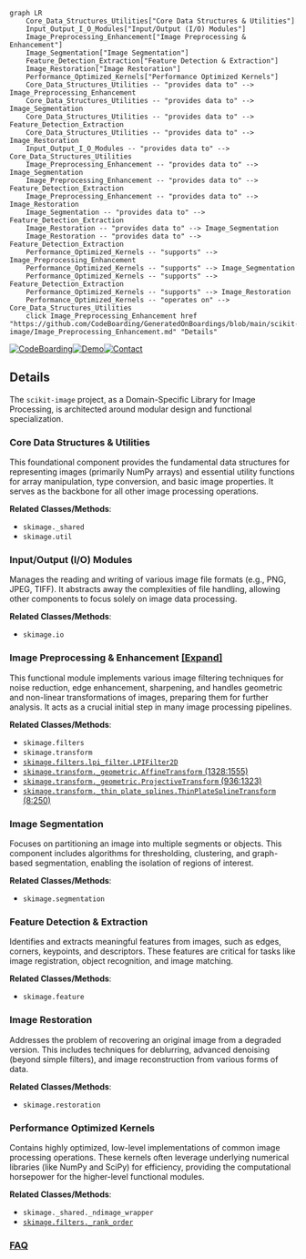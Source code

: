 ```mermaid
graph LR
    Core_Data_Structures_Utilities["Core Data Structures & Utilities"]
    Input_Output_I_O_Modules["Input/Output (I/O) Modules"]
    Image_Preprocessing_Enhancement["Image Preprocessing & Enhancement"]
    Image_Segmentation["Image Segmentation"]
    Feature_Detection_Extraction["Feature Detection & Extraction"]
    Image_Restoration["Image Restoration"]
    Performance_Optimized_Kernels["Performance Optimized Kernels"]
    Core_Data_Structures_Utilities -- "provides data to" --> Image_Preprocessing_Enhancement
    Core_Data_Structures_Utilities -- "provides data to" --> Image_Segmentation
    Core_Data_Structures_Utilities -- "provides data to" --> Feature_Detection_Extraction
    Core_Data_Structures_Utilities -- "provides data to" --> Image_Restoration
    Input_Output_I_O_Modules -- "provides data to" --> Core_Data_Structures_Utilities
    Image_Preprocessing_Enhancement -- "provides data to" --> Image_Segmentation
    Image_Preprocessing_Enhancement -- "provides data to" --> Feature_Detection_Extraction
    Image_Preprocessing_Enhancement -- "provides data to" --> Image_Restoration
    Image_Segmentation -- "provides data to" --> Feature_Detection_Extraction
    Image_Restoration -- "provides data to" --> Image_Segmentation
    Image_Restoration -- "provides data to" --> Feature_Detection_Extraction
    Performance_Optimized_Kernels -- "supports" --> Image_Preprocessing_Enhancement
    Performance_Optimized_Kernels -- "supports" --> Image_Segmentation
    Performance_Optimized_Kernels -- "supports" --> Feature_Detection_Extraction
    Performance_Optimized_Kernels -- "supports" --> Image_Restoration
    Performance_Optimized_Kernels -- "operates on" --> Core_Data_Structures_Utilities
    click Image_Preprocessing_Enhancement href "https://github.com/CodeBoarding/GeneratedOnBoardings/blob/main/scikit-image/Image_Preprocessing_Enhancement.md" "Details"
```

[![CodeBoarding](https://img.shields.io/badge/Generated%20by-CodeBoarding-9cf?style=flat-square)](https://github.com/CodeBoarding/CodeBoarding)[![Demo](https://img.shields.io/badge/Try%20our-Demo-blue?style=flat-square)](https://www.codeboarding.org/demo)[![Contact](https://img.shields.io/badge/Contact%20us%20-%20contact@codeboarding.org-lightgrey?style=flat-square)](mailto:contact@codeboarding.org)

## Details

The `scikit-image` project, as a Domain-Specific Library for Image Processing, is architected around modular design and functional specialization.

### Core Data Structures & Utilities
This foundational component provides the fundamental data structures for representing images (primarily NumPy arrays) and essential utility functions for array manipulation, type conversion, and basic image properties. It serves as the backbone for all other image processing operations.


**Related Classes/Methods**:

- `skimage._shared`
- `skimage.util`


### Input/Output (I/O) Modules
Manages the reading and writing of various image file formats (e.g., PNG, JPEG, TIFF). It abstracts away the complexities of file handling, allowing other components to focus solely on image data processing.


**Related Classes/Methods**:

- `skimage.io`


### Image Preprocessing & Enhancement [[Expand]](./Image_Preprocessing_Enhancement.md)
This functional module implements various image filtering techniques for noise reduction, edge enhancement, sharpening, and handles geometric and non-linear transformations of images, preparing them for further analysis. It acts as a crucial initial step in many image processing pipelines.


**Related Classes/Methods**:

- `skimage.filters`
- `skimage.transform`
- <a href="https://github.com/scikit-image/scikit-image/blob/main/skimage/filters/lpi_filter.py" target="_blank" rel="noopener noreferrer">`skimage.filters.lpi_filter.LPIFilter2D`</a>
- <a href="https://github.com/scikit-image/scikit-image/blob/main/skimage/transform/_geometric.py#L1328-L1555" target="_blank" rel="noopener noreferrer">`skimage.transform._geometric.AffineTransform` (1328:1555)</a>
- <a href="https://github.com/scikit-image/scikit-image/blob/main/skimage/transform/_geometric.py#L936-L1323" target="_blank" rel="noopener noreferrer">`skimage.transform._geometric.ProjectiveTransform` (936:1323)</a>
- <a href="https://github.com/scikit-image/scikit-image/blob/main/skimage/transform/_thin_plate_splines.py#L8-L250" target="_blank" rel="noopener noreferrer">`skimage.transform._thin_plate_splines.ThinPlateSplineTransform` (8:250)</a>


### Image Segmentation
Focuses on partitioning an image into multiple segments or objects. This component includes algorithms for thresholding, clustering, and graph-based segmentation, enabling the isolation of regions of interest.


**Related Classes/Methods**:

- `skimage.segmentation`


### Feature Detection & Extraction
Identifies and extracts meaningful features from images, such as edges, corners, keypoints, and descriptors. These features are critical for tasks like image registration, object recognition, and image matching.


**Related Classes/Methods**:

- `skimage.feature`


### Image Restoration
Addresses the problem of recovering an original image from a degraded version. This includes techniques for deblurring, advanced denoising (beyond simple filters), and image reconstruction from various forms of data.


**Related Classes/Methods**:

- `skimage.restoration`


### Performance Optimized Kernels
Contains highly optimized, low-level implementations of common image processing operations. These kernels often leverage underlying numerical libraries (like NumPy and SciPy) for efficiency, providing the computational horsepower for the higher-level functional modules.


**Related Classes/Methods**:

- `skimage._shared._ndimage_wrapper`
- <a href="https://github.com/scikit-image/scikit-image/blob/main/skimage/filters/_rank_order.py" target="_blank" rel="noopener noreferrer">`skimage.filters._rank_order`</a>




### [FAQ](https://github.com/CodeBoarding/GeneratedOnBoardings/tree/main?tab=readme-ov-file#faq)